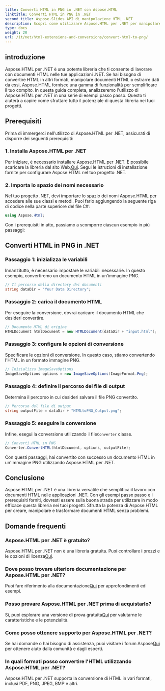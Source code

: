```yaml
---
title: Converti HTML in PNG in .NET con Aspose.HTML
linktitle: Converti HTML in PNG in .NET
second_title: Aspose.Slides API di manipolazione HTML .NET
description: Scopri come utilizzare Aspose.HTML per .NET per manipolare e convertire documenti HTML. Guida dettagliata per uno sviluppo .NET efficace.
type: docs
weight: 20
url: /it/net/html-extensions-and-conversions/convert-html-to-png/
---
```


## introduzione

Aspose.HTML per .NET è una potente libreria che ti consente di lavorare con documenti HTML nelle tue applicazioni .NET. Se hai bisogno di convertire HTML in altri formati, manipolare documenti HTML o estrarre dati da essi, Aspose.HTML fornisce una gamma di funzionalità per semplificare il tuo compito. In questa guida completa, analizzeremo l'utilizzo di Aspose.HTML per .NET in una serie di esempi passo passo. Questo ti aiuterà a capire come sfruttare tutto il potenziale di questa libreria nei tuoi progetti.

## Prerequisiti

Prima di immergerci nell'utilizzo di Aspose.HTML per .NET, assicurati di disporre dei seguenti prerequisiti:

### 1. Installa Aspose.HTML per .NET

 Per iniziare, è necessario installare Aspose.HTML per .NET. È possibile scaricare la libreria dal sito Web,[Qui](https://releases.aspose.com/html/net/). Segui le istruzioni di installazione fornite per configurare Aspose.HTML nel tuo progetto .NET.

### 2. Importa lo spazio dei nomi necessario

Nel tuo progetto .NET, devi importare lo spazio dei nomi Aspose.HTML per accedere alle sue classi e metodi. Puoi farlo aggiungendo la seguente riga di codice nella parte superiore del file C#:

```csharp
using Aspose.Html;
```

Con i prerequisiti in atto, passiamo a scomporre ciascun esempio in più passaggi:

## Converti HTML in PNG in .NET

### Passaggio 1: inizializza le variabili

Innanzitutto, è necessario impostare le variabili necessarie. In questo esempio, convertiremo un documento HTML in un'immagine PNG.

```csharp
// Il percorso della directory dei documenti
string dataDir = "Your Data Directory";
```

### Passaggio 2: carica il documento HTML

Per eseguire la conversione, dovrai caricare il documento HTML che desideri convertire. 

```csharp
// Documento HTML di origine
HTMLDocument htmlDocument = new HTMLDocument(dataDir + "input.html");
```

### Passaggio 3: configura le opzioni di conversione

Specificare le opzioni di conversione. In questo caso, stiamo convertendo l'HTML in un formato immagine PNG.

```csharp
// Inizializza ImageSaveOptions
ImageSaveOptions options = new ImageSaveOptions(ImageFormat.Png);
```

### Passaggio 4: definire il percorso del file di output

Determina il percorso in cui desideri salvare il file PNG convertito.

```csharp
// Percorso del file di output
string outputFile = dataDir + "HTMLtoPNG_Output.png";
```

### Passaggio 5: eseguire la conversione

 Infine, esegui la conversione utilizzando il file`Converter` classe.

```csharp
// Converti HTML in PNG
Converter.ConvertHTML(htmlDocument, options, outputFile);
```

Con questi passaggi, hai convertito con successo un documento HTML in un'immagine PNG utilizzando Aspose.HTML per .NET.

## Conclusione

Aspose.HTML per .NET è una libreria versatile che semplifica il lavoro con documenti HTML nelle applicazioni .NET. Con gli esempi passo passo e i prerequisiti forniti, dovresti essere sulla buona strada per utilizzare in modo efficace questa libreria nei tuoi progetti. Sfrutta la potenza di Aspose.HTML per creare, manipolare e trasformare documenti HTML senza problemi.

## Domande frequenti

### Aspose.HTML per .NET è gratuito?
 Aspose.HTML per .NET non è una libreria gratuita. Puoi controllare i prezzi e le opzioni di licenza[Qui](https://purchase.aspose.com/buy).

### Dove posso trovare ulteriore documentazione per Aspose.HTML per .NET?
 Puoi fare riferimento alla documentazione[Qui](https://reference.aspose.com/html/net/) per approfondimenti ed esempi.

### Posso provare Aspose.HTML per .NET prima di acquistarlo?
 Sì, puoi esplorare una versione di prova gratuita[Qui](https://releases.aspose.com/) per valutarne le caratteristiche e le potenzialità.

### Come posso ottenere supporto per Aspose.HTML per .NET?
 Se hai domande o hai bisogno di assistenza, puoi visitare i forum Aspose[Qui](https://forum.aspose.com/) per ottenere aiuto dalla comunità e dagli esperti.

### In quali formati posso convertire l'HTML utilizzando Aspose.HTML per .NET?
Aspose.HTML per .NET supporta la conversione di HTML in vari formati, inclusi PDF, PNG, JPEG, BMP e altri.